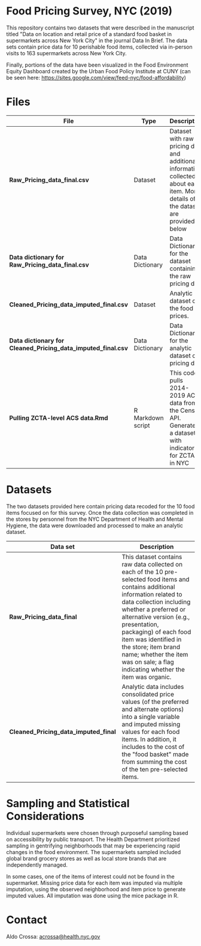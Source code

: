# Food Pricing Survey, NYC (2019)

This repository contains two datasets that were described in the manuscript titled "Data on location and retail price of a standard food basket in supermarkets across New York City" in the journal Data In Brief. The data sets contain price data for 10 perishable food items, collected via in-person visits to 163 supermarkets across New York City. 

Finally, portions of the data have been visualized in the Food Environment Equity Dashboard created by the Urban Food Policy Institute at CUNY (can be seen here: https://sites.google.com/view/feed-nyc/food-affordability)


# Files

| File | Type | Description |
| ---- | ---- | ----------- |
| **Raw_Pricing_data_final.csv** |	Dataset	| Dataset with raw pricing data and additional information collected about each item. More details of the dataset are provided below |
| **Data dictionary for Raw_Pricing_data_final.csv** | Data Dictionary | Data Dictionary for the dataset containing the raw pricing data |
| **Cleaned_Pricing_data_imputed_final.csv** |	Dataset	| Analytic dataset of the food prices.|
| **Data dictionary for Cleaned_Pricing_data_imputed_final.csv** | Data Dictionary | Data Dictionary for the analytic dataset of pricing data |
| **Pulling ZCTA-level ACS data.Rmd**	| R Markdown script | This code pulls 2014-2019 ACS data from the Census API. Generates a dataset with indicators for ZCTAs in NYC |


# Datasets

The two datasets provided here contain pricing data recoded for the 10 food items focused on for this survey. Once the data collection was completed in the stores by personnel from the NYC Department of Health and Mental Hygiene, the data were downloaded and processed to make an analytic dataset. 

| Data set | Description |
| -------- | ----------- |
|**Raw_Pricing_data_final**| This dataset contains raw data collected on each of the 10 pre-selected food items and contains additional information related to data collection including  whether a preferred or alternative version (e.g., presentation, packaging) of each food item was identified in the store; item brand name; whether the item was on sale; a flag indicating whether the item was organic. |
| **Cleaned_Pricing_data_imputed_final** | Analytic data includes consolidated price values (of the preferred and alternate options) into a single variable and imputed missing values for each food items. In addition, it includes to the cost of the "food basket" made from summing the cost of the ten pre-selected items.|



# Sampling and Statistical Considerations

Individual supermarkets were chosen through purposeful sampling based on accessibility by public transport. The Health Department prioritized sampling in gentrifying neighborhoods that may be experiencing rapid changes in the food environment. The supermarkets sampled included global brand grocery stores as well as local store brands that are independently managed.

In some cases, one of the items of interest could not be found in the supermarket. Missing price data for each item was imputed via multiple imputation, using the observed neighborhood and item price to generate imputed values. All imputation was done using the mice package in R. 

# Contact

Aldo Crossa: acrossa@health.nyc.gov
